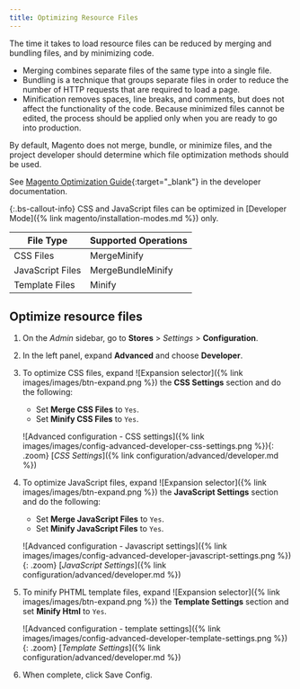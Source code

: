 ```yaml
---
title: Optimizing Resource Files
---
```


The time it takes to load resource files can be reduced by merging and bundling files, and by minimizing code.

- Merging combines separate files of the same type into a single file.
- Bundling is a technique that groups separate files in order to reduce the number of HTTP requests that are required to load a page.
- Minification removes spaces, line breaks, and comments, but does not affect the functionality of the code. Because minimized files cannot be edited, the process should be applied only when you are ready to go into production.

By default, Magento does not merge, bundle, or minimize files, and the project developer should determine which file optimization methods should be used.

See [Magento Optimization Guide][1]{:target="_blank"} in the developer documentation.

{:.bs-callout-info}
CSS and JavaScript files can be optimized in [Developer Mode]({% link magento/installation-modes.md %}) only.

File Type       | Supported Operations
--------------- | --------------------
CSS Files       | MergeMinify
JavaScript Files | MergeBundleMinify
Template Files  | Minify

## Optimize resource files

1. On the _Admin_ sidebar, go to **Stores** > _Settings_ > **Configuration**.

1. In the left panel, expand **Advanced** and choose **Developer**.

1. To optimize CSS files, expand ![Expansion selector]({% link images/images/btn-expand.png %}) the **CSS Settings** section and do the following:

   - Set **Merge CSS Files** to `Yes`.
   - Set **Minify CSS Files** to `Yes`.

    ![Advanced configuration - CSS settings]({% link images/images/config-advanced-developer-css-settings.png %}){: .zoom}
    [_CSS Settings_]({% link configuration/advanced/developer.md %})

1. To optimize JavaScript files, expand ![Expansion selector]({% link images/images/btn-expand.png %}) the **JavaScript Settings** section and do the following:

   - Set **Merge JavaScript Files** to `Yes`.
   - Set **Minify JavaScript Files** to `Yes`.

    ![Advanced configuration - Javascript settings]({% link images/images/config-advanced-developer-javascript-settings.png %}){: .zoom}
    [_JavaScript Settings_]({% link configuration/advanced/developer.md %})

1. To minify PHTML template files, expand ![Expansion selector]({% link images/images/btn-expand.png %}) the **Template Settings** section and set **Minify Html** to `Yes`.

    ![Advanced configuration - template settings]({% link images/images/config-advanced-developer-template-settings.png %}){: .zoom}
    [_Template Settings_]({% link configuration/advanced/developer.md %})

1. When complete, click <span class="btn">Save Config</span>.

[1]: https://devdocs.magento.com/guides/v2.4/performance-best-practices/introduction.html
